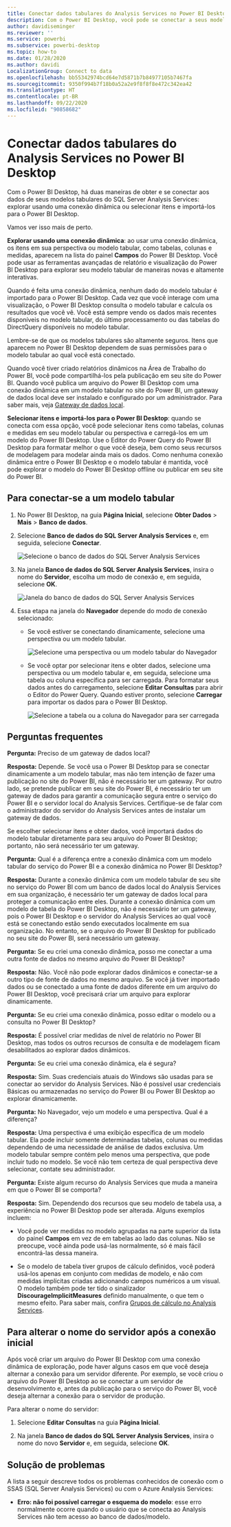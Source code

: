 ```yaml
---
title: Conectar dados tabulares do Analysis Services no Power BI Desktop
description: Com o Power BI Desktop, você pode se conectar a seus modelos tabulares do SQL Server Analysis Services e obter dados deles usando uma conexão dinâmica ou selecionando itens para importação para o Power BI Desktop.
author: davidiseminger
ms.reviewer: ''
ms.service: powerbi
ms.subservice: powerbi-desktop
ms.topic: how-to
ms.date: 01/28/2020
ms.author: davidi
LocalizationGroup: Connect to data
ms.openlocfilehash: bb55342974bcd64e7d5871b7b84977105b7467fa
ms.sourcegitcommit: 9350f994b7f18b0a52a2e9f8f8f8e472c342ea42
ms.translationtype: HT
ms.contentlocale: pt-BR
ms.lasthandoff: 09/22/2020
ms.locfileid: "90858682"
---
```

# <a name="connect-to-analysis-services-tabular-data-in-power-bi-desktop"></a>Conectar dados tabulares do Analysis Services no Power BI Desktop
Com o Power BI Desktop, há duas maneiras de obter e se conectar aos dados de seus modelos tabulares do SQL Server Analysis Services: explorar usando uma conexão dinâmica ou selecionar itens e importá-los para o Power BI Desktop.

Vamos ver isso mais de perto.

**Explorar usando uma conexão dinâmica**: ao usar uma conexão dinâmica, os itens em sua perspectiva ou modelo tabular, como tabelas, colunas e medidas, aparecem na lista do painel **Campos** do Power BI Desktop. Você pode usar as ferramentas avançadas de relatório e visualização do Power BI Desktop para explorar seu modelo tabular de maneiras novas e altamente interativas.

Quando é feita uma conexão dinâmica, nenhum dado do modelo tabular é importado para o Power BI Desktop. Cada vez que você interage com uma visualização, o Power BI Desktop consulta o modelo tabular e calcula os resultados que você vê. Você está sempre vendo os dados mais recentes disponíveis no modelo tabular, do último processamento ou das tabelas do DirectQuery disponíveis no modelo tabular. 

Lembre-se de que os modelos tabulares são altamente seguros. Itens que aparecem no Power BI Desktop dependem de suas permissões para o modelo tabular ao qual você está conectado.

Quando você tiver criado relatórios dinâmicos na Área de Trabalho do Power BI, você pode compartilhá-los pela publicação em seu site do Power BI. Quando você publica um arquivo do Power BI Desktop com uma conexão dinâmica em um modelo tabular no site do Power BI, um gateway de dados local deve ser instalado e configurado por um administrador. Para saber mais, veja [Gateway de dados local](service-gateway-onprem.md).

**Selecionar itens e importá-los para o Power BI Desktop**: quando se conecta com essa opção, você pode selecionar itens como tabelas, colunas e medidas em seu modelo tabular ou perspectiva e carregá-los em um modelo do Power BI Desktop. Use o Editor do Power Query do Power BI Desktop para formatar melhor o que você deseja, bem como seus recursos de modelagem para modelar ainda mais os dados. Como nenhuma conexão dinâmica entre o Power BI Desktop e o modelo tabular é mantida, você pode explorar o modelo do Power BI Desktop offline ou publicar em seu site do Power BI.

## <a name="to-connect-to-a-tabular-model"></a>Para conectar-se a um modelo tabular
1. No Power BI Desktop, na guia **Página Inicial**, selecione **Obter Dados** > **Mais** > **Banco de dados**.
   
1. Selecione **Banco de dados do SQL Server Analysis Services** e, em seguida, selecione **Conectar**.
   
   ![Selecione o banco de dados do SQL Server Analysis Services](media/desktop-analysis-services-tabular-data/pbid_sqlas_getdata_as.png)
3. Na janela **Banco de dados do SQL Server Analysis Services**, insira o nome do **Servidor**, escolha um modo de conexão e, em seguida, selecione **OK**.
   
   ![Janela do banco de dados do SQL Server Analysis Services](media/desktop-analysis-services-tabular-data/pbid_sqlas_getdata_as_server.png)
4. Essa etapa na janela do **Navegador** depende do modo de conexão selecionado:

   - Se você estiver se conectando dinamicamente, selecione uma perspectiva ou um modelo tabular.
  
      ![Selecione uma perspectiva ou um modelo tabular do Navegador](media/desktop-analysis-services-tabular-data/pbid_sqlas_getdata_as_live.png)
   - Se você optar por selecionar itens e obter dados, selecione uma perspectiva ou um modelo tabular e, em seguida, selecione uma tabela ou coluna específica para ser carregada. Para formatar seus dados antes do carregamento, selecione **Editar Consultas** para abrir o Editor do Power Query. Quando estiver pronto, selecione **Carregar** para importar os dados para o Power BI Desktop.

      ![Selecione a tabela ou a coluna do Navegador para ser carregada](media/desktop-analysis-services-tabular-data/pbid_sqlas_getdata_as_select.png)

## <a name="frequently-asked-questions"></a>Perguntas frequentes
**Pergunta:** Preciso de um gateway de dados local?

**Resposta:** Depende. Se você usa o Power BI Desktop para se conectar dinamicamente a um modelo tabular, mas não tem intenção de fazer uma publicação no site do Power BI, não é necessário ter um gateway. Por outro lado, se pretende publicar em seu site do Power BI, é necessário ter um gateway de dados para garantir a comunicação segura entre o serviço do Power BI e o servidor local do Analysis Services. Certifique-se de falar com o administrador do servidor do Analysis Services antes de instalar um gateway de dados.

Se escolher selecionar itens e obter dados, você importará dados do modelo tabular diretamente para seu arquivo do Power BI Desktop; portanto, não será necessário ter um gateway.

**Pergunta:** Qual é a diferença entre a conexão dinâmica com um modelo tabular do serviço do Power BI e a conexão dinâmica no Power BI Desktop?

**Resposta:** Durante a conexão dinâmica com um modelo tabular de seu site no serviço do Power BI com um banco de dados local do Analysis Services em sua organização, é necessário ter um gateway de dados local para proteger a comunicação entre eles. Durante a conexão dinâmica com um modelo de tabela do Power BI Desktop, não é necessário ter um gateway, pois o Power BI Desktop e o servidor do Analysis Services ao qual você está se conectando estão sendo executados localmente em sua organização. No entanto, se o arquivo do Power BI Desktop for publicado no seu site do Power BI, será necessário um gateway.

**Pergunta:** Se eu criei uma conexão dinâmica, posso me conectar a uma outra fonte de dados no mesmo arquivo do Power BI Desktop?

**Resposta:** Não. Você não pode explorar dados dinâmicos e conectar-se a outro tipo de fonte de dados no mesmo arquivo. Se você já tiver importado dados ou se conectado a uma fonte de dados diferente em um arquivo do Power BI Desktop, você precisará criar um arquivo para explorar dinamicamente.

**Pergunta:** Se eu criei uma conexão dinâmica, posso editar o modelo ou a consulta no Power BI Desktop?

**Resposta:** É possível criar medidas de nível de relatório no Power BI Desktop, mas todos os outros recursos de consulta e de modelagem ficam desabilitados ao explorar dados dinâmicos.

**Pergunta:** Se eu criei uma conexão dinâmica, ela é segura?

**Resposta:** Sim. Suas credenciais atuais do Windows são usadas para se conectar ao servidor do Analysis Services. Não é possível usar credenciais Básicas ou armazenadas no serviço do Power BI ou Power BI Desktop ao explorar dinamicamente.

**Pergunta:** No Navegador, vejo um modelo e uma perspectiva. Qual é a diferença?

**Resposta:** Uma perspectiva é uma exibição específica de um modelo tabular. Ela pode incluir somente determinadas tabelas, colunas ou medidas dependendo de uma necessidade de análise de dados exclusiva. Um modelo tabular sempre contém pelo menos uma perspectiva, que pode incluir tudo no modelo. Se você não tem certeza de qual perspectiva deve selecionar, contate seu administrador.

**Pergunta:** Existe algum recurso do Analysis Services que muda a maneira em que o Power BI se comporta?

**Resposta:** Sim. Dependendo dos recursos que seu modelo de tabela usa, a experiência no Power BI Desktop pode ser alterada. Alguns exemplos incluem:
* Você pode ver medidas no modelo agrupadas na parte superior da lista do painel **Campos** em vez de em tabelas ao lado das colunas. Não se preocupe, você ainda pode usá-las normalmente, só é mais fácil encontrá-las dessa maneira.

* Se o modelo de tabela tiver grupos de cálculo definidos, você poderá usá-los apenas em conjunto com medidas de modelo, e não com medidas implícitas criadas adicionando campos numéricos a um visual. O modelo também pode ter tido o sinalizador **DiscourageImplicitMeasures** definido manualmente, o que tem o mesmo efeito. Para saber mais, confira [Grupos de cálculo no Analysis Services](/analysis-services/tabular-models/calculation-groups#benefits).

## <a name="to-change-the-server-name-after-initial-connection"></a>Para alterar o nome do servidor após a conexão inicial
Após você criar um arquivo do Power BI Desktop com uma conexão dinâmica de exploração, pode haver alguns casos em que você deseja alternar a conexão para um servidor diferente. Por exemplo, se você criou o arquivo do Power BI Desktop ao se conectar a um servidor de desenvolvimento e, antes da publicação para o serviço do Power BI, você deseja alternar a conexão para o servidor de produção.

Para alterar o nome do servidor:

1. Selecione **Editar Consultas** na guia **Página Inicial**.

2. Na janela **Banco de dados do SQL Server Analysis Services**, insira o nome do novo **Servidor** e, em seguida, selecione **OK**.

   
## <a name="troubleshooting"></a>Solução de problemas 
A lista a seguir descreve todos os problemas conhecidos de conexão com o SSAS (SQL Server Analysis Services) ou com o Azure Analysis Services: 

* **Erro: não foi possível carregar o esquema do modelo**: esse erro normalmente ocorre quando o usuário que se conecta ao Analysis Services não tem acesso ao banco de dados/modelo.